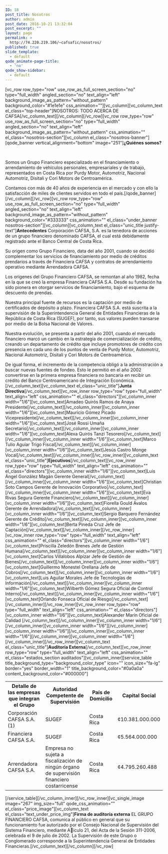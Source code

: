 ```yaml
---
ID: 18
post_title: Nosotros
author: admin
post_date: 2016-10-21 13:32:04
post_excerpt: ""
layout: page
permalink: >
  http://74.220.219.106/~cafsafic/nosotros/
published: true
slide_template:
  - default
qode_animate-page-title:
  - 'no'
qode_show-sidebar:
  - default
---
```

[vc_row row_type="row" use_row_as_full_screen_section="no" type="full_width" angled_section="no" text_align="left" background_image_as_pattern="without_pattern" background_color="#1e1e1e" css_animation=""][vc_column][vc_column_text el_class="top-header"]<span class="require">NOSOTROS:</span>
<span class="colortext">TODO ACERCA DE CAFSA</span>[/vc_column_text][/vc_column][/vc_row][vc_row row_type="row" use_row_as_full_screen_section="no" type="full_width" angled_section="no" text_align="left" background_image_as_pattern="without_pattern" css_animation="" el_class="nosotros-section"][vc_column el_class="nosotros-banner"][qode_banner vertical_alignment="bottom" image="251"]<b>¿Quiénes somos?</b>

&nbsp;

Somos un Grupo Financiero especializado en el financiamiento o arrendamiento de vehículos personales, empresariales y de trabajo, representados en Costa Rica por Purdy Motor, Automotriz, Nacional Automotriz, Disitali y Cori Motors de Centroamérica.

Contamos con más de 40 años de experiencia en el mercado y con ello la satisfacción de miles de clientes servidos en todo el país.[/qode_banner][/vc_column][/vc_row][vc_row row_type="row" use_row_as_full_screen_section="no" type="full_width" angled_section="no" text_align="left" background_image_as_pattern="without_pattern" background_color="#333333" css_animation="" el_class="under_banner nosotros-section"][vc_column][vc_column_text el_class="unic_title justify-text"]<b>Antecedentes</b>
Corporación CAFSA, S.A. es la tenedora de acciones de un grupo financiero denominado CAFSA, el cual está debidamente registrado ante el Banco Central de Costa Rica.

Su origen como Grupo Financiero, data del año 2001, cuando se decidió complementar los servicios de financiamiento por medio de créditos prendarios a través de Financiera CAFSA y contratos de arrendamiento operativo mediante Arrendadora CAFSA.

Los orígenes del Grupo Financiero CAFSA, se remontan al año 1982, fecha en la que se creó la empresa Financiera CAFSA S.A. Desde su fundación ha sido pionera en otorgar servicios de financiamiento, bajo el esquema de descuento de prendas.

Nuestra principal fuente de recursos es la captación por medio de certificados de depósito a plazo. Financiera CAFSA S.A. está suscrita a la supervisión de la Superintendencia General de Entidades Financieras de la República de Costa Rica (SUGEF), por tanto, sus valores pueden transarse por medio de la Bolsa Nacional de Valores.

Nuestra evolución, se presenta a partir del año 2001, cuando el mercado financiero marcó un cambio en la estrategia de comercialización de crédito, creando un departamento de crédito que incluye promotores de crédito con presencia en cada uno de los puntos de venta de Purdy Motor, Automotriz, Nacional Automotriz, Disitali y Cori Motors de Centroamérica.

De igual forma, el incremento de la competencia obligó a la administración a buscar nuevas fuentes de fondeo. Esto le permitió en el año 2002 convertirse en la primera empresa financiera no bancaria en recibir un crédito del Banco Centroamericano de Integración Económica.[/vc_column_text][vc_column_text el_class="unic_title"]<b>Junta Directiva</b>[/vc_column_text][vc_row_inner row_type="row" type="full_width" text_align="left" css_animation="" el_class="directors"][vc_column_inner width="1/6"][vc_column_text]<span class="name">Amadeo Quirós
Ramos de Anaya</span>
<span class="post">Presidente</span>[/vc_column_text][/vc_column_inner][vc_column_inner width="1/6"][vc_column_text]<span class="name">Mauricio
Gómez Picado</span>
<span class="post">Vicepresidente</span>[/vc_column_text][/vc_column_inner][vc_column_inner width="1/6"][vc_column_text]<span class="name">José
Rossi Umaña</span>
<span class="post">Secretario</span>[/vc_column_text][/vc_column_inner][vc_column_inner width="1/6"][vc_column_text]<span class="name">Alexa
Quirós Tanzi</span>
<span class="post">Tesorero</span>[/vc_column_text][/vc_column_inner][vc_column_inner width="1/6"][vc_column_text]<span class="name">Marco Tulio
Aguiar Trigo</span>
<span class="post">Fiscal</span>[/vc_column_text][/vc_column_inner][vc_column_inner width="1/6"][vc_column_text]<span class="name">Jesús
Castro Monge</span>
<span class="post">Vocal</span>[/vc_column_text][/vc_column_inner][/vc_row_inner][vc_column_text el_class="unic_title"]<b>Ejecutivos</b>[/vc_column_text][vc_row_inner row_type="row" type="full_width" text_align="left" css_animation="" el_class="directors"][vc_column_inner width="1/6"][vc_column_text]<span class="name">Luis Ángel González Magán</span>
<span class="post">Gerente General</span>[/vc_column_text][/vc_column_inner][vc_column_inner width="1/6"][vc_column_text]<span class="name">Christian Soto Campos</span>
<span class="post">Gerente de Innovación Corporativo</span>[/vc_column_text][/vc_column_inner][vc_column_inner width="1/6"][vc_column_text]<span class="name">Eva Rivas Segura</span>
<span class="post">Gerente Financiero</span>[/vc_column_text][/vc_column_inner][vc_column_inner width="1/6"][vc_column_text]<span class="name">Fiorella Gould Ávalos</span>
<span class="post">Gerente de Arrendadora</span>[/vc_column_text][/vc_column_inner][vc_column_inner width="1/6"][vc_column_text]<span class="name">Sergio Barquero Fernández</span>
<span class="post">Gerente de Crédito</span>[/vc_column_text][/vc_column_inner][vc_column_inner width="1/6"][vc_column_text]<span class="name">Berta Pineda Cruz</span>
<span class="post">Jefe de Captación</span>[/vc_column_text][/vc_column_inner][/vc_row_inner][vc_row_inner row_type="row" type="full_width" text_align="left" css_animation="" el_class="directors"][vc_column_inner width="1/6"][vc_column_text]<span class="name">Priscilla Zeledón Brenes</span>
<span class="post">Jefe de Gestión Humana</span>[/vc_column_text][/vc_column_inner][vc_column_inner width="1/6"][vc_column_text]<span class="name">Carlos Villalobos Alpízar</span>
<span class="post">Jefe de Gestión de Bienes</span>[/vc_column_text][/vc_column_inner][vc_column_inner width="1/6"][vc_column_text]<span class="name">Guillermo Monestel Orellana</span>
<span class="post">Jefe de Cobros</span>[/vc_column_text][/vc_column_inner][vc_column_inner width="1/6"][vc_column_text]<span class="name">Luis Aguilar Morales</span>
<span class="post">Jefe de Tecnologías de Información</span>[/vc_column_text][/vc_column_inner][vc_column_inner width="1/6"][vc_column_text]<span class="name">Wilberth Gómez Segura</span>
<span class="post">Oficial de Control Interno</span>[/vc_column_text][/vc_column_inner][vc_column_inner width="1/6"][vc_column_text]<span class="name">Orlando Fonseca</span>
<span class="post">Oficial de Riesgo</span>[/vc_column_text][/vc_column_inner][/vc_row_inner][vc_row_inner row_type="row" type="full_width" text_align="left" css_animation="" el_class="directors"][vc_column_inner width="1/6"][vc_column_text]<span class="name">Alexander Marín</span>
<span class="post">Oficial de Calidad </span>[/vc_column_text][/vc_column_inner][vc_column_inner width="1/6"][/vc_column_inner][vc_column_inner width="1/6"][/vc_column_inner][vc_column_inner width="1/6"][/vc_column_inner][vc_column_inner width="1/6"][/vc_column_inner][vc_column_inner width="1/6"][/vc_column_inner][/vc_row_inner][vc_column_text el_class="unic_title"]<b>Auditoría Externa</b>[/vc_column_text][vc_row_inner row_type="row" type="full_width" text_align="left" css_animation="" el_class="estados_section auditados"][vc_column_inner][service_table title_background_type="background_color_type" icon="" icon_size="fa-lg" border="yes" border_width="1" title_background_color="#0a0a0a" content_background_color="#000000"]
<table>
<tbody>
<tr>
<th>Detalle de las empresas
que integran el Grupo</th>
<th>Autoridad Competente de
Supervisión</th>
<th>País de Domicilio</th>
<th>Capital Social</th>
</tr>
<tr>
<td>Corporación CAFSA S.A. (1)</td>
<td>SUGEF</td>
<td>Costa Rica</td>
<td>¢10.381.000.000</td>
</tr>
<tr>
<td>Financiera CAFSA S.A.</td>
<td>SUGEF</td>
<td>Costa Rica</td>
<td>¢5.564.000.000</td>
</tr>
<tr>
<td>Arrendadora CAFSA S.A.</td>
<td>Empresa no sujeta a
fiscalización de ningún
órgano de supervisión
financiero costarricense</td>
<td>Costa Rica</td>
<td>¢4.795.260.488</td>
</tr>
</tbody>
</table>
[/service_table][/vc_column_inner][/vc_row_inner][vc_single_image image="267" img_size="full" qode_css_animation="" el_class="price_image"][vc_column_text el_class="text_under_price_img"]<b>Firma de auditoría externa</b>
EL GRUPO FINANCIERO CAFSA, comunica al público en general que su funcionamiento fue autorizado por el
Consejo Nacional de Supervisión del Sistema Financiero, mediante Aículo 21, del Acta de la Sesión 311-2006,
celebrada el 9 de julio de 2002. La Supervisión de este Grupo o Conglomerado corresponde a la Superintendencia
General de Entidades Financieras.[/vc_column_text][/vc_column][/vc_row]